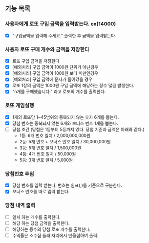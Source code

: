 ## 기능 목록

### 사용자에게 로또 구입 금액을 입력받는다. ex(14000)

- [X] "구입금액을 입력해 주세요." 출력한 후 금액을 입력받는다.

### 사용자 로또 구매 개수와 금액을 저장한다

- [X] 로또 구입 금액을 저장한다
- [X] [예외처리] 구입 금액이 1000원 단위가 아닌경우
- [X] [예외처리] 구입 금액이 1000원 보다 미만인경우
- [X] [예외처리] 구입 금액에 문자가 들어갔을 경우
- [X] 로또 1장의 금액은 1000원 구입 금액에 해당하는 장수 많큼 발행한다.
- [X] "n개를 구매했습니다." 라고 로또의 개수를 출력한다.

### 로또 게임실행

- [X] 1개의 로또당 1~45범위의 중복되지 않는 숫자 6개를 뽑는다.
- [X] 당첨 번호는 중복되지 않는 6개와 보너스 번호 1개를 뽑는다.
- [ ] 당첨 조건 (당첨은 1등부터 5등까지 있다. 당첨 기준과 금액은 아래와 같다.)
    - 1등: 6개 번호 일치 / 2,000,000,000원
    - 2등: 5개 번호 + 보너스 번호 일치 / 30,000,000원
    - 3등: 5개 번호 일치 / 1,500,000원
    - 4등: 4개 번호 일치 / 50,000원
    - 5등: 3개 번호 일치 / 5,000원

### 당첨번호 추첨

- [X] 당첨 번호를 입력 받는다. 번호는 쉼표(,)를 기준으로 구분한다.
- [X] 보너스 번호를 따로 입력 받는다.

### 당첨 내역 출력

- [ ] 일치 하는 개수를 출력한다.
- [ ] 해당 하는 당첨 금액을 출력한다.
- [ ] 해당하는 등수의 당첨 로또 개수를 출력한다.
- [ ] 수익률은 소수점 둘째 자리에서 반올림하여 출력.
